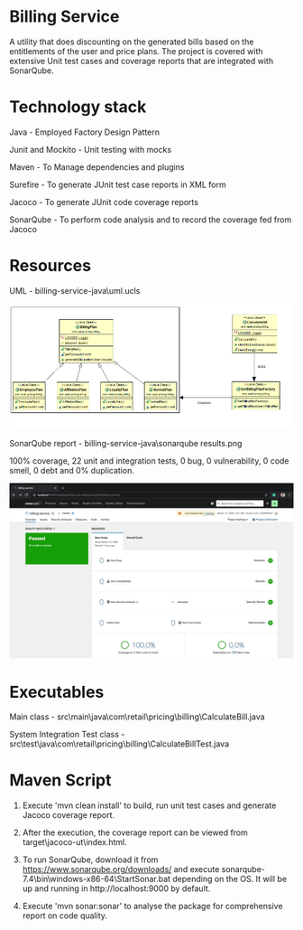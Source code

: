# Billing Service
A utility that does discounting on the generated bills based on the entitlements of the user and price plans. The project is covered with extensive Unit test cases and coverage reports that are integrated with SonarQube.

# Technology stack 

Java - Employed Factory Design Pattern

Junit and Mockito - Unit testing with mocks

Maven - To Manage dependencies and plugins

Surefire - To generate JUnit test case reports in XML form

Jacoco - To generate JUnit code coverage reports

SonarQube - To perform code analysis and to record the coverage fed from Jacoco

# Resources 

UML - billing-service-java\uml.ucls

![Image](UML%20Diagram.png)

SonarQube report -  billing-service-java\sonarqube results.png

100% coverage, 22 unit and integration tests, 0 bug, 0 vulnerability, 0 code smell, 0 debt and 0% duplication.


![Image](SonarQube%20results.jpg)

# Executables

Main class - src\main\java\com\retail\pricing\billing\CalculateBill.java

System Integration Test class - src\test\java\com\retail\pricing\billing\CalculateBillTest.java

# Maven Script

1) Execute 'mvn clean install' to build, run unit test cases and generate Jacoco coverage report.

2) After the execution, the coverage report can be viewed from target\jacoco-ut\index.html.

3) To run SonarQube, download it from https://www.sonarqube.org/downloads/ and execute sonarqube-7.4\bin\windows-x86-64\StartSonar.bat depending on the OS. It will be up and running in http://localhost:9000 by default.

4) Execute 'mvn sonar:sonar' to analyse the package for comprehensive report on code quality. 






